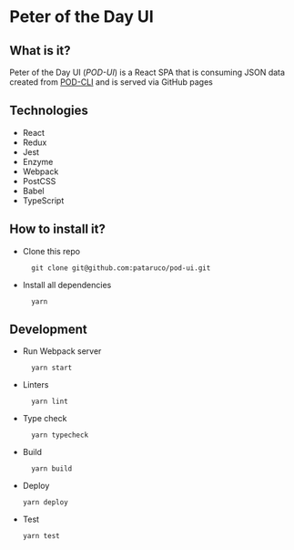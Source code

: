 # Peter of the Day UI

## What is it?

Peter of the Day UI (_POD-UI_) is a React SPA that is consuming JSON data created from [POD-CLI](https://github.com/pataruco/pod-cli) and is served via GitHub pages

## Technologies

- React
- Redux
- Jest
- Enzyme
- Webpack
- PostCSS
- Babel
- TypeScript

## How to install it?

- Clone this repo

  ```shell
    git clone git@github.com:pataruco/pod-ui.git
  ```

- Install all dependencies
  ```shell
    yarn
  ```

## Development

- Run Webpack server
  ```shell
    yarn start
  ```
- Linters
  ```shell
    yarn lint
  ```
- Type check

  ```shell
    yarn typecheck
  ```

- Build

  ```shell
    yarn build
  ```

- Deploy
  ```shell
  yarn deploy
  ```
- Test
  ```shell
  yarn test
  ```
